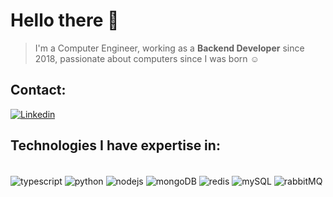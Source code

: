 # Hello there 👋

> I'm a Computer Engineer, working as a **Backend Developer** since 2018, passionate about computers since I was born ☺️

## Contact:
[![Linkedin](https://img.shields.io/badge/LinkedIn-0077B5?style=for-the-badge&logo=linkedin&logoColor=white)](https://www.linkedin.com/in/guilhermetbatista/)

## Technologies I have expertise in:
<div style="display: inline_block"><br/>
  <img alt="typescript" align="center" src="https://img.shields.io/badge/TypeScript-007ACC?style=for-the-badge&logo=typescript&logoColor=white"/>
  <img alt="python" align="center" src="https://img.shields.io/badge/Python-14354C?style=for-the-badge&logo=python&logoColor=white"/>
  <img alt="nodejs" align="center" src="https://img.shields.io/badge/Node.js-43853D?style=for-the-badge&logo=node.js&logoColor=white"/>
  <img alt="mongoDB" align="center" src="https://img.shields.io/badge/MongoDB-4EA94B?style=for-the-badge&logo=mongodb&logoColor=white"/>
  <img alt="redis" align="center" src="https://img.shields.io/badge/redis-%23DD0031.svg?&style=for-the-badge&logo=redis&logoColor=white"/>
  <img alt="mySQL" align="center" src="https://img.shields.io/badge/MySQL-00000F?style=for-the-badge&logo=mysql&logoColor=white"/>
  <img alt="rabbitMQ" align="center" src="https://img.shields.io/badge/rabbitmq-%23FF6600.svg?&style=for-the-badge&logo=rabbitmq&logoColor=white"/>
</div>
<!--
**guidiamond/guidiamond** is a ✨ _special_ ✨ repository because its `README.md` (this file) appears on your GitHub profile.
![Top Langs](https://github-readme-stats.vercel.app/api/top-langs/?username=guidiamond)

Here are some ideas to get you started:

- 🔭 I’m currently working on ...
- 🌱 I’m currently learning ...
- 👯 I’m looking to collaborate on ...
- 🤔 I’m looking for help with ...
- 💬 Ask me about ...
- 📫 How to reach me: ...
- 😄 Pronouns: ...
- ⚡ Fun fact: ...
-->
